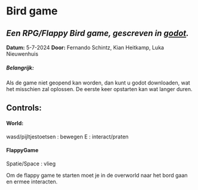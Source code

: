 # Bird game   
_Een RPG/Flappy Bird game, gescreven in [godot](https://godotengine.org/)._
---
**Datum:** 5-7-2024
**Door:**  Fernando Schintz, Kian Heitkamp, Luka Nieuwenhuis

##### Belangrijk:
Als de game niet geopend kan worden, dan kunt u godot downloaden, wat het misschien zal oplossen.
De eerste keer opstarten kan wat langer duren.

## Controls:
#### World:
wasd/pijltjestoetsen : bewegen
E : interact/praten
#### FlappyGame
Spatie/Space : vlieg

Om de flappy game te starten moet je in de overworld naar het bord gaan en ermee interacten.
